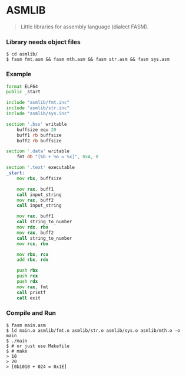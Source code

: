 # ASMLIB
> Little libraries for assembly language (dialect FASM).

### Library needs object files
```
$ cd asmlib/
$ fasm fmt.asm && fasm mth.asm && fasm str.asm && fasm sys.asm
```

### Example
```asm
format ELF64
public _start

include "asmlib/fmt.inc"
include "asmlib/str.inc"
include "asmlib/sys.inc"

section '.bss' writable
	buffsize equ 20
	buff1 rb buffsize
	buff2 rb buffsize

section '.data' writable
	fmt db "[%b + %o = %x]", 0xA, 0

section '.text' executable 
_start:
	mov rbx, buffsize

	mov rax, buff1
	call input_string
	mov rax, buff2
	call input_string

	mov rax, buff1
	call string_to_number
	mov rdx, rbx
	mov rax, buff2
	call string_to_number
	mov rcx, rbx

	mov rbx, rcx
	add rbx, rdx

	push rbx
	push rcx
	push rdx
	mov rax, fmt
	call printf
	call exit
```

### Compile and Run
```
$ fasm main.asm
$ ld main.o asmlib/fmt.o asmlib/str.o asmlib/sys.o asmlib/mth.o -o main
$ ./main
$ # or just use Makefile
$ # make
> 10
> 20
> [0b1010 + 024 = 0x1E]
```
